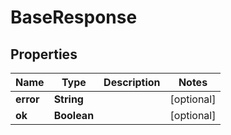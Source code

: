 # BaseResponse

## Properties
Name | Type | Description | Notes
------------ | ------------- | ------------- | -------------
**error** | **String** |  |  [optional]
**ok** | **Boolean** |  |  [optional]
